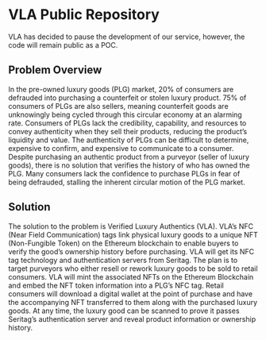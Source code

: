 # VLA Public Repository
VLA has decided to pause the development of our service, however, the code will remain public as a POC.

## Problem Overview

In the pre-owned luxury goods (PLG) market, 20% of consumers are defrauded into purchasing a counterfeit or stolen luxury product. 75% of consumers of PLGs are also sellers, meaning counterfeit goods are unknowingly being cycled through this circular economy at an alarming rate. Consumers of PLGs lack the credibility, capability, and resources to convey authenticity when they sell their products, reducing the product’s liquidity and value. The authenticity of PLGs can be difficult to determine, expensive to confirm, and expensive to communicate to a consumer. Despite purchasing an authentic product from a purveyor (seller of luxury goods), there is no solution that verifies the history of who has owned the PLG. Many consumers lack the confidence to purchase PLGs in fear of being defrauded, stalling the inherent circular motion of the PLG market.

## Solution

The solution to the problem is Verified Luxury Authentics (VLA). VLA’s NFC (Near Field Communication) tags link physical luxury goods to a unique NFT (Non-Fungible Token) on the Ethereum blockchain to enable buyers to verify the good’s ownership history before purchasing. VLA will get its NFC tag technology and authentication servers from Seritag. The plan is to target purveyors who either resell or rework luxury goods to be sold to retail consumers. VLA will mint the associated NFTs on the Ethereum Blockchain and embed the NFT token information into a PLG’s NFC tag. Retail consumers will download a digital wallet at the point of purchase and have the accompanying NFT transferred to them along with the purchased luxury goods. At any time, the luxury good can be scanned to prove it passes Seritag’s authentication server and reveal product information or ownership history. 
